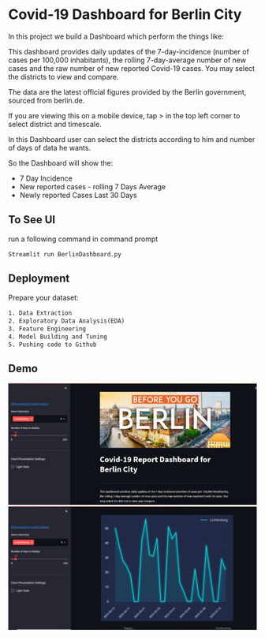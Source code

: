 
# Covid-19 Dashboard for Berlin City

In this project we build a Dashboard which perform the things like:

This dashboard provides daily updates of the 7-day-incidence (number of cases per 100,000 inhabitants), the rolling 7-day-average number of new cases and the raw number of new reported Covid-19 cases. You may select the districts to view and compare.

The data are the latest official figures provided by the Berlin government, sourced from berlin.de.

If you are viewing this on a mobile device, tap > in the top left corner to select district and timescale.

In this Dashboard user can select the districts according to him and number of days of data he wants.

So the Dashboard will show the:
* 7 Day Incidence
* New reported cases - rolling 7 Days Average
* Newly reported Cases Last 30 Days

## To See UI
run a following command in command prompt
```
Streamlit run BerlinDashboard.py
```
## Deployment
Prepare your dataset:
```
1. Data Extraction
2. Exploratory Data Analysis(EDA)
3. Feature Engineering
4. Model Building and Tuning
5. Pushing code to Github
```


## Demo

![App Screenshot](https://raw.githubusercontent.com/Franky-Saxena/Covid-19-Dashboard-for-Berlin-City/main/Untitled1.png)
![App Screenshot](https://raw.githubusercontent.com/Franky-Saxena/Covid-19-Dashboard-for-Berlin-City/main/Untitled2.png)
